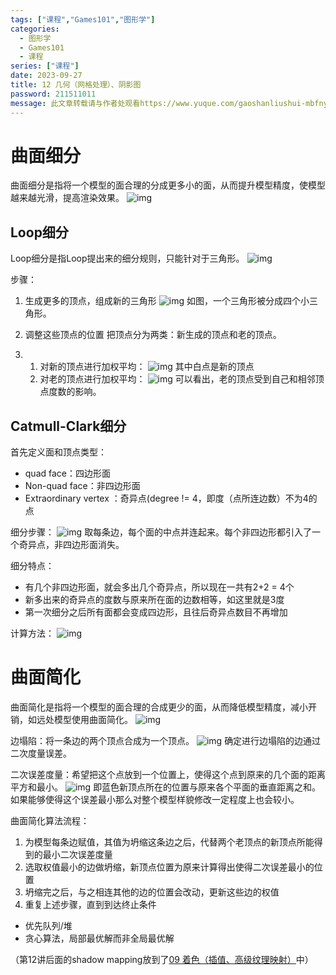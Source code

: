 ```yaml
---
tags: ["课程","Games101","图形学"]
categories:
  - 图形学
  - Games101
  - 课程
series: ["课程"]
date: 2023-09-27
title: 12 几何（网格处理）、阴影图 
password: 211511011
message: 此文章转载请与作者处观看https://www.yuque.com/gaoshanliushui-mbfny
---
```

# 曲面细分

曲面细分是指将一个模型的面合理的分成更多小的面，从而提升模型精度，使模型越来越光滑，提高渲染效果。
![img](1695111141093-c31f397f-caec-4c03-b015-5e3ad68d1e6f.png)

## Loop细分

Loop细分是指Loop提出来的细分规则，只能针对于三角形。
![img](1695111141012-f38ffe77-16bc-4eeb-966f-6f9a1f22766e.png)



步骤：



1. 生成更多的顶点，组成新的三角形
   ![img](1695111141025-88d990e2-65d7-4544-9987-f177839d4080.png)
   如图，一个三角形被分成四个小三角形。
2. 调整这些顶点的位置
   把顶点分为两类：新生成的顶点和老的顶点。 

1. 1. 对新的顶点进行加权平均：
      ![img](1695111141123-4611d580-20c4-4e17-b3f9-cad59bb24c1f.png)
      其中白点是新的顶点
   2. 对老的顶点进行加权平均：
      ![img](1695111141356-bb8e5379-c95a-4e2e-a34c-84396ea42305.png)
      可以看出，老的顶点受到自己和相邻顶点度数的影响。

## Catmull-Clark细分

首先定义面和顶点类型：



- quad face：四边形面
- Non-quad face：非四边形面
- Extraordinary vertex ：奇异点(degree != 4，即度（点所连边数）不为4的点



细分步骤：
![img](1695111141873-0f891547-b3fd-427d-b3d2-3a99322901ed.png)
取每条边，每个面的中点并连起来。每个非四边形都引入了一个奇异点，非四边形面消失。



细分特点：



- 有几个非四边形面，就会多出几个奇异点，所以现在一共有2+2 = 4个
- 新多出来的奇异点的度数与原来所在面的边数相等，如这里就是3度
- 第一次细分之后所有面都会变成四边形，且往后奇异点数目不再增加



计算方法：
![img](1695111141889-faf3b44a-694e-4cc9-8263-dac4ca4af8c8.png)

# 曲面简化

曲面简化是指将一个模型的面合理的合成更少的面，从而降低模型精度，减小开销，如远处模型使用曲面简化。
![img](1695111142010-755cc1de-36bf-47c5-8d4e-977013041b91.png)



边塌陷：将一条边的两个顶点合成为一个顶点。
![img](1695111142172-893c9e43-b492-4fcc-be61-51a804e3fe94.png)
确定进行边塌陷的边通过二次度量误差。



二次误差度量：希望把这个点放到一个位置上，使得这个点到原来的几个面的距离平方和最小。
![img](1695111142317-18d65821-13b6-4bd8-a02a-2e05b761351f.png)
即蓝色新顶点所在的位置与原来各个平面的垂直距离之和。如果能够使得这个误差最小那么对整个模型样貌修改一定程度上也会较小。



曲面简化算法流程：



1. 为模型每条边赋值，其值为坍缩这条边之后，代替两个老顶点的新顶点所能得到的最小二次误差度量
2. 选取权值最小的边做坍缩，新顶点位置为原来计算得出使得二次误差最小的位置
3. 坍缩完之后，与之相连其他的边的位置会改动，更新这些边的权值
4. 重复上述步骤，直到到达终止条件



- 优先队列/堆
- 贪心算法，局部最优解而非全局最优解



（第12讲后面的shadow mapping放到了[09 着色（插值、高级纹理映射）](/https://www.yuque.com/gaoshanliushui-mbfny/sst4c5/gwoe13#4604ba29)中）